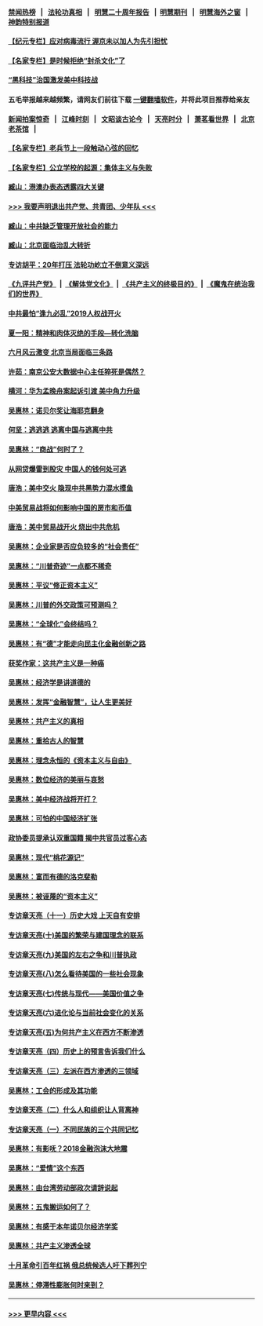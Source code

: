#### [禁闻热榜](热点新闻.md?=0)  &nbsp;&nbsp;|&nbsp;&nbsp; [法轮功真相](https://github.com/gfw-breaker/truth/blob/master/README.md?=0) &nbsp;&nbsp;|&nbsp;&nbsp; [明慧二十周年报告](https://github.com/gfw-breaker/mh-reports/blob/master/README.md?=0) &nbsp;&nbsp;|&nbsp;&nbsp;[明慧期刊](https://github.com/gfw-breaker/mh-qikan) &nbsp;&nbsp;|&nbsp;&nbsp; [明慧海外之窗](https://github.com/gfw-breaker/mh-news/blob/master/README.md?=0) &nbsp;&nbsp;|&nbsp;&nbsp; [神韵特别报道](https://github.com/gfw-breaker/mh-news/blob/master/shenyun.md?=0)
#### [【纪元专栏】应对病毒流行 渥京未以加人为先引担忧](../pages/nsc423/n11875714.md?t=03081403) 
#### [【名家专栏】是时候拒绝“封杀文化”了](../pages/nsc423/n11814093.md?t=03081403) 
#### [“黑科技”治国激发美中科技战](../pages/nsc423/n11638056.md?t=03081403) 
#### 五毛举报越来越频繁，请网友们前往下载 [一键翻墙软件](https://github.com/gfw-breaker/ssr-accounts)，并将此项目推荐给亲友
#### [新闻拍案惊奇](https://github.com/gfw-breaker/banned-news/blob/master/pages/link4.md) &nbsp;&nbsp;|&nbsp;&nbsp; [江峰时刻](https://github.com/gfw-breaker/banned-news/blob/master/pages/link4.md) &nbsp;&nbsp;|&nbsp;&nbsp; [文昭谈古论今](https://github.com/gfw-breaker/banned-news/blob/master/pages/link4.md) &nbsp;&nbsp;|&nbsp;&nbsp; [天亮时分](https://github.com/gfw-breaker/banned-news/blob/master/pages/link4.md) &nbsp;&nbsp;|&nbsp;&nbsp; [萧茗看世界](https://github.com/gfw-breaker/banned-news/blob/master/pages/link4.md) &nbsp;&nbsp;|&nbsp;&nbsp; [北京老茶馆](https://github.com/gfw-breaker/banned-news/blob/master/pages/link4.md) &nbsp;&nbsp;|&nbsp;&nbsp; 
#### [【名家专栏】老兵节上一段触动心弦的回忆](../pages/nsc423/n11646016.md?t=03081403) 
#### [【名家专栏】公立学校的起源：集体主义与失败](../pages/nsc423/n11601833.md?t=03081403) 
#### [臧山：港澳办表态透露四大关键](../pages/nsc423/n11421628.md?t=03081403) 
#### [>>> 我要声明退出共产党、共青团、少年队 <<<](https://github.com/begood0513/goodnews/blob/master/quit/letter.md) 
#### [臧山：中共缺乏管理开放社会的能力](../pages/nsc423/n11407457.md?t=03081403) 
#### [臧山：北京面临治乱大转折](../pages/nsc423/n11406895.md?t=03081403) 
#### [专访胡平：20年打压 法轮功屹立不倒意义深远](../pages/nsc423/n11398800.md?t=03081403) 
#### [《九评共产党》](https://github.com/begood0513/9ping.md/blob/master/README.md) &nbsp;|&nbsp; [《解体党文化》](../../../../jtdwh.md/blob/master/README.md)  &nbsp;|&nbsp; [《共产主义的终极目的》](../../../../gczydzjmd.md/blob/master/README.md) &nbsp;|&nbsp; [《魔鬼在统治我们的世界》](../../../../mgztzwmdsj.md/blob/master/README.md) 
#### [中共最怕“逢九必乱”2019人权战开火](../pages/nsc423/n11385248.md?t=03081403) 
#### [夏一阳：精神和肉体灭绝的手段—转化洗脑](../pages/nsc423/n11368250.md?t=03081403) 
#### [六月风云激变 北京当局面临三条路](../pages/nsc423/n11313668.md?t=03081403) 
#### [许茹：南京公安大数据中心主任猝死是偶然？](../pages/nsc423/n11064744.md?t=03081403) 
#### [横河：华为孟晚舟案起诉引渡 美中角力升级](../pages/nsc423/n11027230.md?t=03081403) 
#### [吴惠林：诺贝尔奖让海耶克翻身](../pages/nsc423/n10890049.md?t=03081403) 
#### [何坚：逃逃逃 逃离中国与逃离中共](../pages/nsc423/n10592891.md?t=03081403) 
#### [吴惠林：“商战”何时了？](../pages/nsc423/n10573558.md?t=03081403) 
#### [从网贷爆雷到股灾 中国人的钱何处可逃](../pages/nsc423/n10572800.md?t=03081403) 
#### [唐浩：美中交火 隐现中共黑势力混水摸鱼](../pages/nsc423/n10544040.md?t=03081403) 
#### [中美贸易战将如何影响中国的房市和币值](../pages/nsc423/n10543697.md?t=03081403) 
#### [唐浩：美中贸易战开火 烧出中共危机](../pages/nsc423/n10540126.md?t=03081403) 
#### [吴惠林：企业家是否应负较多的“社会责任”](../pages/nsc423/n10535022.md?t=03081403) 
#### [吴惠林：“川普奇迹”一点都不稀奇](../pages/nsc423/n10512808.md?t=03081403) 
#### [吴惠林：平议“修正资本主义”](../pages/nsc423/n10495724.md?t=03081403) 
#### [吴惠林：川普的外交政策可预测吗？](../pages/nsc423/n10462387.md?t=03081403) 
#### [吴惠林：“全球化”会终结吗？](../pages/nsc423/n10452838.md?t=03081403) 
#### [吴惠林：有“德”才能走向民主化金融创新之路](../pages/nsc423/n10432292.md?t=03081403) 
#### [获奖作家：这共产主义是一种癌](../pages/nsc423/n10431541.md?t=03081403) 
#### [吴惠林：经济学是讲道德的](../pages/nsc423/n10398014.md?t=03081403) 
#### [吴惠林：发挥“金融智慧”，让人生更美好](../pages/nsc423/n10375019.md?t=03081403) 
#### [吴惠林：共产主义的真相](../pages/nsc423/n10351394.md?t=03081403) 
#### [吴惠林：重拾古人的智慧](../pages/nsc423/n10337691.md?t=03081403) 
#### [吴惠林：理念永恒的《资本主义与自由》](../pages/nsc423/n10316274.md?t=03081403) 
#### [吴惠林：数位经济的美丽与哀愁](../pages/nsc423/n10292946.md?t=03081403) 
#### [吴惠林：美中经济战将开打？](../pages/nsc423/n10258825.md?t=03081403) 
#### [吴惠林：可怕的中国经济扩张](../pages/nsc423/n10219147.md?t=03081403) 
#### [政协委员提承认双重国籍 揭中共官员过客心态](../pages/nsc423/n10208809.md?t=03081403) 
#### [吴惠林：现代“桃花源记”](../pages/nsc423/n10185234.md?t=03081403) 
#### [吴惠林：富而有德的洛克斐勒](../pages/nsc423/n10142264.md?t=03081403) 
#### [吴惠林：被诬蔑的“资本主义”](../pages/nsc423/n10124816.md?t=03081403) 
#### [专访章天亮（十一）历史大戏 上天自有安排](../pages/nsc423/n10094905.md?t=03081403) 
#### [专访章天亮(十)美国的繁荣与建国理念的联系](../pages/nsc423/n10094899.md?t=03081403) 
#### [专访章天亮(九)美国的左右之争和川普执政](../pages/nsc423/n10094889.md?t=03081403) 
#### [专访章天亮(八)怎么看待美国的一些社会现象](../pages/nsc423/n10094857.md?t=03081403) 
#### [专访章天亮(七)传统与现代——美国价值之争](../pages/nsc423/n10093140.md?t=03081403) 
#### [专访章天亮(六)进化论与当前社会变化的关系](../pages/nsc423/n10092036.md?t=03081403) 
#### [专访章天亮(五)为何共产主义在西方不断渗透](../pages/nsc423/n10083620.md?t=03081403) 
#### [专访章天亮（四）历史上的预言告诉我们什么](../pages/nsc423/n10083606.md?t=03081403) 
#### [专访章天亮（三）左派在西方渗透的三领域](../pages/nsc423/n10081115.md?t=03081403) 
#### [吴惠林：工会的形成及其功能](../pages/nsc423/n10080633.md?t=03081403) 
#### [专访章天亮（二）什么人和组织让人背离神](../pages/nsc423/n10076637.md?t=03081403) 
#### [专访章天亮（一）不同民族的三个共同记忆](../pages/nsc423/n10074188.md?t=03081403) 
#### [吴惠林：有影呒？2018金融泡沫大地震](../pages/nsc423/n10040534.md?t=03081403) 
#### [吴惠林：“爱情”这个东西](../pages/nsc423/n10019423.md?t=03081403) 
#### [吴惠林：由台湾劳动部政次请辞说起](../pages/nsc423/n9979679.md?t=03081403) 
#### [吴惠林：五鬼搬运如何了？](../pages/nsc423/n9925338.md?t=03081403) 
#### [吴惠林：有感于本年诺贝尔经济学奖](../pages/nsc423/n9871883.md?t=03081403) 
#### [吴惠林：共产主义渗透全球](../pages/nsc423/n9812748.md?t=03081403) 
#### [十月革命引百年红祸 俄总统候选人吁下葬列宁](../pages/nsc423/n9810182.md?t=03081403) 
#### [吴惠林：停滞性膨胀何时来到？](../pages/nsc423/n9764136.md?t=03081403) 

----
#### [ >>> 更早内容 <<< ](../indexes/nsc423-earlier.md)

